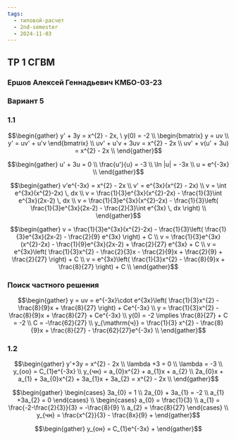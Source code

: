 ```yaml
---
tags:
  - типовой-расчет
  - 2nd-semester
  - 2024-11-03
---
```


## ТР 1 СГВМ

### Ершов Алексей Геннадьевич КМБО-03-23

### Вариант 5

### 1.1

$$\begin{gather}
y' + 3y = x^{2} - 2x, \ y(0) = -2 \\
\begin{bmatrix}
y = uv \\
y' = uv' + u'v
\end{bmatrix} \\
uv' + u'v + 3uv = x^{2} - 2x \\
uv' + v(u' + 3u) = x^{2} - 2x \\
\end{gather}$$

$$\begin{gather}
u' + 3u = 0 \\
\frac{u'}{u} = -3 \\
\ln |u| = -3x \\
u = e^{-3x} \\
\end{gather}$$

$$\begin{gather}
v'e^{-3x} = x^{2} - 2x \\
v' = e^{3x}(x^{2} - 2x) \\
v = \int e^{3x}(x^{2}-2x) \, dx \\
v = \frac{1}{3}e^{3x}(x^{2}-2x) - \frac{1}{3}\int e^{3x}(2x-2) \, dx \\
v = \frac{1}{3}e^{3x}(x^{2}-2x) - \frac{1}{3}\left( \frac{1}{3}e^{3x}(2x-2) - \frac{2}{3}\int e^{3x} \, dx \right) \\
\end{gather}$$

$$\begin{gather}
v = \frac{1}{3}e^{3x}(x^{2}-2x) - \frac{1}{3}\left( \frac{1}{3}e^{3x}(2x-2) - \frac{2}{9} e^{3x} \right) + C \\
v = \frac{1}{3}e^{3x}(x^{2}-2x) - \frac{1}{9}e^{3x}(2x-2) + \frac{2}{27} e^{3x} + C \\
v = e^{3x}\left( \frac{1}{3}x^{2} - \frac{2}{3}x - \frac{2}{9}x + \frac{2}{9} + \frac{2}{27} \right) + C \\
v = e^{3x}\left( \frac{1}{3}x^{2} - \frac{8}{9}x + \frac{8}{27} \right) + C \\
\end{gather}$$

### Поиск частного решения

$$\begin{gather}
y = uv = e^{-3x}\cdot e^{3x}\left( \frac{1}{3}x^{2} - \frac{8}{9}x + \frac{8}{27} \right) + Ce^{-3x} \\
y = \frac{1}{3}x^{2} - \frac{8}{9}x + \frac{8}{27} + Ce^{-3x} \\
y(0) = -2 \implies \frac{8}{27} + C = -2 \\
C = -\frac{62}{27} \\
y_{\mathrm{ч}} = \frac{1}{3} x^{2} - \frac{8}{9}x + \frac{8}{27} - \frac{62}{27}e^{-3x} \\
\end{gather}$$

### 1.2

$$\begin{gather}
y'+3y = x^{2} - 2x \\
\lambda +3 = 0 \\
\lambda = -3 \\
y_{оо} = C_{1}e^{-3x} \\
y_{чн} = a_{0}x^{2} + a_{1}x + a_{2} \\
2a_{0}x + a_{1} + 3a_{0}x^{2} + 3a_{1}x + 3a_{2} = x^{2} - 2x \\
\end{gather}$$

$$\begin{gather}
\begin{cases}
3a_{0} = 1 \\
2a_{0} + 3a_{1} = -2 \\
a_{1} +3a_{2} = 0
\end{cases} \\
\begin{cases}
a_{0} = \frac{1}{3} \\
a_{1} = \frac{-2-\frac{2}{3}}{3} = -\frac{8}{9} \\
a_{2} = \frac{8}{27}
\end{cases} \\
y_{чн} = \frac{x^{2}}{3} - \frac{8x}{9} + 
\end{gather}$$

$$\begin{gather}
y_{он} = C_{1}e^{-3x} +
\end{gather}$$